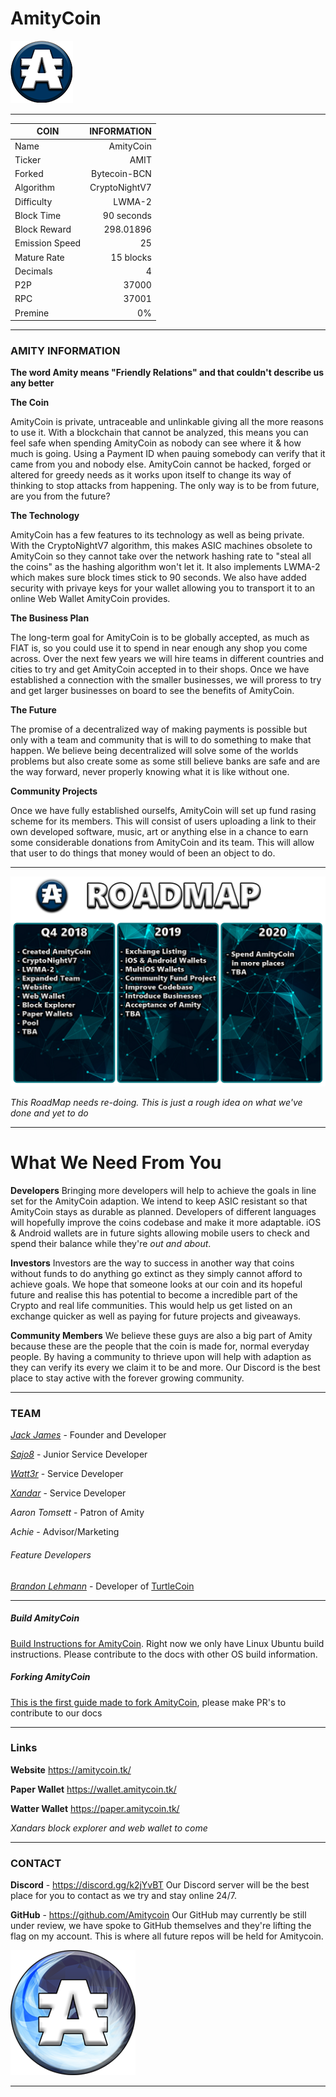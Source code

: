 # AmityCoin

![alt text](https://github.com/Amity-Core/docs/blob/master/images/100x100.png "Coin Logo")

***

| COIN | INFORMATION |
|-----|-----:|
| Name | AmityCoin |
| Ticker | AMIT |
| Forked | Bytecoin-BCN |
| Algorithm | CryptoNightV7 |
| Difficulty | LWMA-2 |
| Block Time | 90 seconds |
| Block Reward | 298.01896 |
| Emission Speed | 25 |
| Mature Rate | 15 blocks |
| Decimals | 4 |
| P2P | 37000 |
| RPC | 37001 |
| Premine | 0% |

***

### AMITY INFORMATION
**The word Amity means "Friendly Relations" and that couldn't describe us any better**

**The Coin**

AmityCoin is private, untraceable and unlinkable giving all the more reasons to use it. With a blockchain that cannot be analyzed, this means you can feel safe when spending AmityCoin as nobody can see where it & how much is going. Using a Payment ID when pauing somebody can verify that it came from you and nobody else. AmityCoin cannot be hacked, forged or altered for greedy needs as it works upon itself to change its way of thinking to stop attacks from happening. The only way is to be from future, are you from the future?

**The Technology**

AmityCoin has a few features to its technology as well as being private. With the CryptoNightV7 algorithm, this makes ASIC machines obsolete to AmityCoin so they cannot take over the network hashing rate to "steal all the coins" as the hashing algorithm won't let it. It also implements LWMA-2 which makes sure block times stick to 90 seconds. We also have added security with privaye keys for your wallet allowing you to transport it to an online Web Wallet AmityCoin provides.

**The Business Plan**

The long-term goal for AmityCoin is to be globally accepted, as much as FIAT is, so you could use it to spend in near enough any shop you come across. Over the next few years we will hire teams in different countries and cities to try and get AmityCoin accepted in to their shops. Once we have established a connection with the smaller businesses, we will proress to try and get larger businesses on board to see the benefits of AmityCoin.

**The Future**

The promise of a decentralized way of making payments is possible but only with a team and community that is will to do something to make that happen. We believe being decentralized will solve some of the worlds problems but also create some as some still believe banks are safe and are the way forward, never properly knowing what it is like without one.

**Community Projects**

Once we have fully established ourselfs, AmityCoin will set up fund rasing scheme for its members. This will consist of users uploading a link to their own developed software, music, art or anything else in a chance to earn some considerable donations from AmityCoin and its team. This will allow that user to do things that money would of been an object to do.

***

![alt text](https://github.com/Amity-Core/docs/blob/master/images/amity-roadmap.png "Beta-RoadMap")

*This RoadMap needs re-doing. This is just a rough idea on what we've done and yet to do*

***

# What We Need From You

**Developers**
Bringing more developers will help to achieve the goals in line set for the AmityCoin adaption. We intend to keep ASIC resistant so that AmityCoin stays as durable as planned. Developers of different languages will hopefully improve the coins codebase and make it more adaptable. iOS & Android wallets are in future sights allowing mobile users to check and spend their balance while they're *out and about*.

**Investors**
Investors are the way to success in another way that coins without funds to do anything
go extinct as they simply cannot afford to achieve goals. We hope that someone looks
at our coin and its hopeful future and realise this has potential to become a
incredible part of the Crypto and real life communities. This would help us get listed
on an exchange quicker as well as paying for future projects and giveaways.

**Community Members**
We believe these guys are also a big part of Amity because these are the people that
the coin is made for, normal everyday people. By having a community to thrieve upon
will help with adaption as they can verify its every we claim it to be and more. Our Discord
is the best place to stay active with the forever growing community.

***


### TEAM

*[Jack James](https://github.com/Amity-Core)* - Founder and Developer

*[Sajo8](https://github.com/Sajo8)* - Junior Service Developer

*[Watt3r](https://github.com/Watt3r)* - Service Developer

*[Xandar](https://github.com/Xandar123)* - Service Developer

*Aaron Tomsett* - Patron of Amity

*Achie* - Advisor/Marketing

###### Feature Developers

*[Brandon Lehmann](https://github.com/brandonlehmann)* - Developer of [TurtleCoin](https://turtlecoin.lol/)


***

##### Build AmityCoin

[Build Instructions for AmityCoin](https://github.com/AmityCore/Amitycoin/wiki/Building-Amity). Right now we only have Linux Ubuntu build instructions. Please contribute to the docs with other OS build information. 

##### Forking AmityCoin

[This is the first guide made to fork AmityCoin](https://github.com/Amity-Core/docs/blob/master/fork-amitycoin.md), please make PR's to contribute to our docs


***

### Links

**Website**
https://amitycoin.tk/

**Paper Wallet**
https://wallet.amitycoin.tk/ 

**Watter Wallet**
https://paper.amitycoin.tk/

*Xandars block explorer and web wallet to come*

***

### CONTACT

**Discord** - https://discord.gg/k2jYvBT
Our Discord server will be the best place for you to contact as we try and stay online 24/7.

**GitHub** - https://github.com/Amitycoin
Our GitHub may currently be still under review, we have spoke to GitHub themselves and they're lifting the flag on my account. This is where all future repos will be held for Amitycoin.

![alt text](https://github.com/Amity-Core/docs/blob/master/images/200x200.png "Our Fancy Logo")

***
